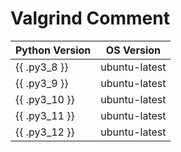 # Valgrind Comment

| Python Version  | OS Version    |
| --------------- | ------------- |
| {{ .py3_8 }}    | ubuntu-latest |
| {{ .py3_9 }}    | ubuntu-latest |
| {{ .py3_10 }}   | ubuntu-latest |
| {{ .py3_11 }}   | ubuntu-latest |
| {{ .py3_12 }}   | ubuntu-latest |
